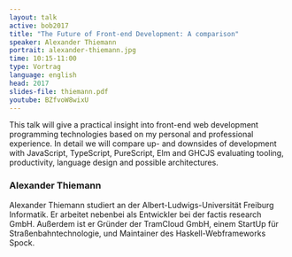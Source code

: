 ```yaml
---
layout: talk
active: bob2017
title: "The Future of Front-end Development: A comparison"
speaker: Alexander Thiemann
portrait: alexander-thiemann.jpg
time: 10:15-11:00
type: Vortrag
language: english
head: 2017
slides-file: thiemann.pdf
youtube: BZfvoW8wixU
---
```


This talk will give a practical insight into front-end web development
programming technologies based on my personal and professional
experience. In detail we will compare up- and downsides of development
with JavaScript, TypeScript, PureScript, Elm and GHCJS evaluating
tooling, productivity, language design and possible architectures.


### Alexander Thiemann

Alexander Thiemann studiert an der Albert-Ludwigs-Universität Freiburg
Informatik. Er arbeitet nebenbei als Entwickler
bei der factis research GmbH. Außerdem ist er Gründer der TramCloud GmbH, einem StartUp
für Straßenbahntechnologie, und Maintainer des Haskell-Webframeworks
Spock.

